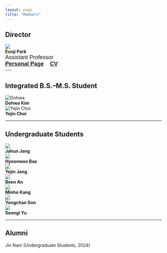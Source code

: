 ```yaml
---
layout: page
title: "Members"
---
```



## **Director**

<div class="members-row">
  <div class="member-column">
    <img src="https://cookingfoil.github.io/ixlab/figures/eunji-square.png" class="member-photo">
    <div class="member-info">
      <strong>Eunji Park</strong><br>
      <div style="font-family: sans-serif; font-size: 18px;">
        Assistant Professor<br>
        <a href="https://cookingfoil.github.io/"><b>Personal Page</b></a>
        &nbsp;&nbsp;
        <a href="https://cookingfoil.github.io/ixlab/papers/eunji-cv-250220.pdf"><b>CV</b></a>
      </div>
    </div>  
  </div>
</div>

<div class="member-column"></div>
<div class="member-column"></div>
<div class="member-column"></div>
---

## **Integrated B.S.–M.S. Student**



<div class="members-row">

  <div class="member-column">
    <img src="https://cookingfoil.github.io/ixlab/figures/dohwa.jpg" alt="Dohwa" class="member-photo">
    <div class="member-info">
      <strong>Dohwa Kim</strong>
    </div>
  </div>

  <div class="member-column">
    <img src="https://cookingfoil.github.io/ixlab/figures/yejinchoi.jpg" alt="Yejin Choi" class="member-photo">
    <div class="member-info">
      <strong>Yejin Choi</strong>
    </div>
  </div>


  <div class="member-column"></div>

  <div class="member-column"></div>

</div>



<hr>

## **Undergraduate Students**

<div class="members-row">

  <div class="member-column">
    <img src="https://cookingfoil.github.io/ixlab/figures/jahun.png" class="member-photo">
    <div class="member-info">
      <strong>Jahun Jang</strong>
    </div>
  </div>

  <div class="member-column">
    <img src="https://cookingfoil.github.io/ixlab/figures/hyeonwoo.png" class="member-photo">
    <div class="member-info">
      <strong>Hyeonwoo Bae</strong>
    </div>
  </div>

  <div class="member-column">
    <img src="https://cookingfoil.github.io/ixlab/figures/yejinjang.jpg" class="member-photo">
    <div class="member-info">
      <strong>Yejin Jang</strong>
    </div>
  </div>

  <div class="member-column">
    <img src="https://cookingfoil.github.io/ixlab/figures/been.jpeg" class="member-photo">
    <div class="member-info">
      <strong>Been An</strong>
    </div>
  </div>

  <div class="member-column">
    <img src="https://cookingfoil.github.io/ixlab/figures/minho.png" class="member-photo">
    <div class="member-info">
      <strong>Minho Kang</strong>
    </div>
  </div>

  <div class="member-column">
    <img src="https://cookingfoil.github.io/ixlab/figures/yongchan.png" class="member-photo">
    <div class="member-info">
      <strong>Yongchan Son</strong>
    </div>
  </div>

  <div class="member-column">
    <img src="https://cookingfoil.github.io/ixlab/figures/seongi.jpeg" class="member-photo">
    <div class="member-info">
      <strong>Seongi Yu</strong>
    </div>
  </div>

  <div class="member-column">
    
  </div>

</div>

<hr>



## **Alumni**
Jin Nam (Undergraduate Students, 2024) 
